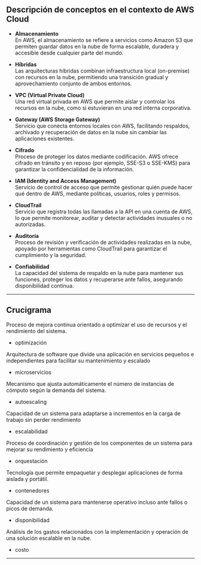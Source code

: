 ## Descripción de conceptos en el contexto de AWS Cloud

- **Almacenamiento**  
  En AWS, el almacenamiento se refiere a servicios como Amazon S3 que permiten guardar datos en la nube de forma escalable, duradera y accesible desde cualquier parte del mundo.

- **Híbridas**  
  Las arquitecturas híbridas combinan infraestructura local (on-premise) con recursos en la nube, permitiendo una transición gradual y aprovechamiento conjunto de ambos entornos.

- **VPC (Virtual Private Cloud)**  
  Una red virtual privada en AWS que permite aislar y controlar los recursos en la nube, como si estuvieran en una red interna corporativa.

- **Gateway (AWS Storage Gateway)**  
  Servicio que conecta entornos locales con AWS, facilitando respaldos, archivado y recuperación de datos en la nube sin cambiar las aplicaciones existentes.

- **Cifrado**  
  Proceso de proteger los datos mediante codificación. AWS ofrece cifrado en tránsito y en reposo (por ejemplo, SSE-S3 o SSE-KMS) para garantizar la confidencialidad de la información.

- **IAM (Identity and Access Management)**  
  Servicio de control de acceso que permite gestionar quién puede hacer qué dentro de AWS, mediante políticas, usuarios, roles y permisos.

- **CloudTrail**  
  Servicio que registra todas las llamadas a la API en una cuenta de AWS, lo que permite monitorear, auditar y detectar actividades inusuales o no autorizadas.

- **Auditoría**  
  Proceso de revisión y verificación de actividades realizadas en la nube, apoyado por herramientas como CloudTrail para garantizar el cumplimiento y la seguridad.

- **Confiabilidad**  
  La capacidad del sistema de respaldo en la nube para mantener sus funciones, proteger los datos y recuperarse ante fallos, asegurando disponibilidad continua.

---

## Crucigrama

Proceso de mejora continua orientado a optimizar el uso de recursos y el rendimiento del sistema.
- optimización

Arquitectura de software que divide una aplicación en servicios pequeños e independientes para facilitar su mantenimiento y escalado
- microservicios

Mecanismo que ajusta automáticamente el número de instancias de cómputo según la demanda del sistema.
- autoescaling

Capacidad de un sistema para adaptarse a incrementos en la carga de trabajo sin perder rendimiento
- escalabilidad

Proceso de coordinación y gestión de los componentes de un sistema para mejorar su rendimiento y eficiencia
- orquestación

Tecnología que permite empaquetar y desplegar aplicaciones de forma aislada y portátil.
- contenedores

Capacidad de un sistema para mantenerse operativo incluso ante fallos o picos de demanda.
- disponibilidad

Análisis de los gastos relacionados con la implementación y operación de una solución escalable en la nube.
- costo

---